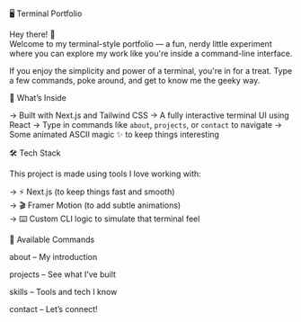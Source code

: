  🖥️ Terminal Portfolio

Hey there! 👋  
Welcome to my terminal-style portfolio — a fun, nerdy little experiment where you can explore my work like you're inside a command-line interface.

If you enjoy the simplicity and power of a terminal, you're in for a treat. Type a few commands, poke around, and get to know me the geeky way.


 🚀 What’s Inside

-> Built with Next.js and Tailwind CSS
-> A fully interactive terminal UI using React
-> Type in commands like `about`, `projects`, or `contact` to navigate
-> Some animated ASCII magic ✨ to keep things interesting


 🛠️ Tech Stack

This project is made using tools I love working with:

-> ⚡ Next.js (to keep things fast and smooth)  
-> 🎬 Framer Motion (to add subtle animations)  
-> ⌨️ Custom CLI logic to simulate that terminal feel

 📁 Available Commands

about – My introduction

projects – See what I’ve built

skills – Tools and tech I know

contact – Let’s connect!
